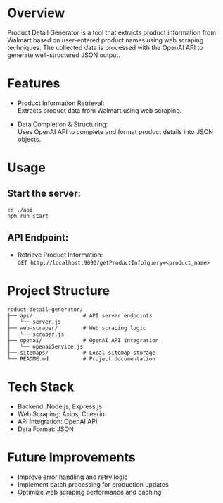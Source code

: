 # Overview
Product Detail Generator is a tool that extracts product information from Walmart based on user-entered product names using web scraping techniques. The collected data is processed with the OpenAI API to generate well-structured JSON output.

# Features
- Product Information Retrieval:  
Extracts product data from Walmart using web scraping.

- Data Completion & Structuring:  
Uses OpenAI API to complete and format product details into JSON objects.

# Usage
## Start the server:
```
cd ./api
npm run start
```
## API Endpoint:
- Retrieve Product Information:  
`GET http://localhost:9090/getProductInfo?query=<product_name>`

# Project Structure
```
roduct-detail-generator/
├── api/                # API server endpoints
│   └── server.js
├── web-scraper/        # Web scraping logic
│   └── scraper.js
├── openai/             # OpenAI API integration
│   └── openaiService.js
├── sitemaps/           # Local sitemap storage
└── README.md           # Project documentation
```

# Tech Stack
- Backend: Node.js, Express.js
- Web Scraping: Axios, Cheerio
- API Integration: OpenAI API
- Data Format: JSON

# Future Improvements
- Improve error handling and retry logic
- Implement batch processing for production updates
- Optimize web scraping performance and caching
